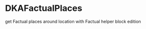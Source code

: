 DKAFactualPlaces
================

get Factual places around location with Factual helper block edition

